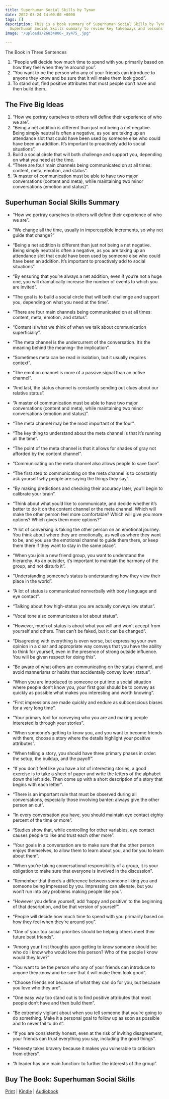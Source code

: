 ```yaml
---
title: Superhuman Social Skills by Tynan
date: 2022-03-24 14:00:00 +0000
tags: []
description: This is a book summary of Superhuman Social Skills by Tynan. Read this
  Superhuman Social Skills summary to review key takeaways and lessons from the book.
image: "/uploads/26834806-_sy475_.jpg"

---
```

The Book in Three Sentences

1. “People will decide how much time to spend with you primarily based on how they feel when they’re around you”.
2. “You want to be the person who any of your friends can introduce to anyone they know and be sure that it will make them look good”.
3. To stand out, find positive attributes that most people don’t have and then build them.

## The Five Big Ideas

1. “How we portray ourselves to others will define their experience of who we are”.
2. “Being a net addition is different than just not being a net negative. Being simply neutral is often a negative, as you are taking up an attendance slot that could have been used by someone else who could have been an addition. It’s important to proactively add to social situations”.
3. Build a social circle that will both challenge and support you, depending on what you need at the time.
4. “There are four main channels being communicated on at all times: content, meta, emotion, and status”.
5. “A master of communication must be able to have two major conversations (content and meta), while maintaining two minor conversations (emotion and status)”.

## Superhuman Social Skills Summary

* “How we portray ourselves to others will define their experience of who we are”.


* “We change all the time, usually in imperceptible increments, so why not guide that change?”


* “Being a net addition is different than just not being a net negative. Being simply neutral is often a negative, as you are taking up an attendance slot that could have been used by someone else who could have been an addition. It’s important to proactively add to social situations”.


* “By ensuring that you’re always a net addition, even if you’re not a huge one, you will dramatically increase the number of events to which you are invited”.


* “The goal is to build a social circle that will both challenge and support you, depending on what you need at the time”.


* “There are four main channels being communicated on at all times: content, meta, emotion, and status”.


* “Content is what we think of when we talk about communication superficially”.


* “The meta channel is the undercurrent of the conversation. It’s the meaning behind the meaning– the implication”.


* “Sometimes meta can be read in isolation, but it usually requires context”.


* “The emotion channel is more of a passive signal than an active channel”.


* “And last, the status channel is constantly sending out clues about our relative status”.


* “A master of communication must be able to have two major conversations (content and meta), while maintaining two minor conversations (emotion and status)”.


* “The meta channel may be the most important of the four”.


* “The key thing to understand about the meta channel is that it’s running all the time”.


* “The point of the meta channel is that it allows for shades of gray not afforded by the content channel”.


* “Communicating on the meta channel also allows people to save face”.


* “The first step to communicating on the meta channel is to constantly ask yourself why people are saying the things they say”.


* “By making predictions and checking their accuracy later, you’ll begin to calibrate your brain”.


* “Think about what you’d like to communicate, and decide whether it’s better to do it on the content channel or the meta channel. Which will make the other person feel more comfortable? Which will give you more options? Which gives them more options?”


* “A lot of conversing is taking the other person on an emotional journey. You think about where they are emotionally, as well as where they want to be, and you use the emotional channel to guide them there, or keep them there if they want to stay in the same place”.


* “When you join a new friend group, you want to understand the hierarchy. As an outsider, it’s important to maintain the harmony of the group, and not disturb it”.


* “Understanding someone’s status is understanding how they view their place in the world”.


* “A lot of status is communicated nonverbally with body language and eye contact”.


* “Talking about how high-status you are actually conveys low status”.


* “Vocal tone also communicates a lot about status”.


* “However, much of status is about what you will and won’t accept from yourself and others. That can’t be faked, but it can be changed”.


* “Disagreeing with everything is even worse, but expressing your own opinion in a clear and appropriate way conveys that you have the ability to think for yourself, even in the presence of strong outside influence. You will be given respect for doing this”.


* “Be aware of what others are communicating on the status channel, and avoid mannerisms or habits that accidentally convey lower status”.


* “When you are introduced to someone or put into a social situation where people don’t know you, your first goal should be to convey as quickly as possible what makes you interesting and worth knowing”.


* “First impressions are made quickly and endure as subconscious biases for a very long time”.


* “Your primary tool for conveying who you are and making people interested is through your stories”.


* “When someone’s getting to know you, and you want to become friends with them, choose a story where the details highlight your positive attributes”.


* “When telling a story, you should have three primary phases in order: the setup, the buildup, and the payoff”.


* “If you don’t feel like you have a lot of interesting stories, a good exercise is to take a sheet of paper and write the letters of the alphabet down the left side. Then come up with a short description of a story that begins with each letter”.


* “There is an important rule that must be observed during all conversations, especially those involving banter: always give the other person an out”.


* “In every conversation you have, you should maintain eye contact eighty percent of the time or more”.


* “Studies show that, while controlling for other variables, eye contact causes people to like and trust each other more”.


* “Your goals in a conversation are to make sure that the other person enjoys themselves, to allow them to learn about you, and for you to learn about them”.


* “When you’re taking conversational responsibility of a group, it is your obligation to make sure that everyone is involved in the discussion”.


* “Remember that there’s a difference between someone liking you and someone being impressed by you. Impressing can alienate, but you won’t run into any problems making people like you”.


* “However you define yourself, add ‘happy and positive’ to the beginning of that description, and be that version of yourself”.


* “People will decide how much time to spend with you primarily based on how they feel when they’re around you”.


* “One of your top social priorities should be helping others meet their future best friends”.


* “Among your first thoughts upon getting to know someone should be: who do I know who would love this person? Who of the people I know would they love?”


* “You want to be the person who any of your friends can introduce to anyone they know and be sure that it will make them look good”.


* “Choose friends not because of what they can do for you, but because you love who they are”.


* “One easy way too stand out is to find positive attributes that most people don’t have and then build them”.


* “Be extremely vigilant about when you tell someone that you’re going to do something. Make it a personal goal to follow up as soon as possible and to never fail to do it”.


* “If you are consistently honest, even at the risk of inviting disagreement, your friends can trust everything you say, including the good things”.


* “Honesty takes bravery because it makes you vulnerable to criticism from others”.


* “A leader has one main function: to further the interests of the group”.

## Buy The Book: Superhuman Social Skills

[Print](https://www.samuelthomasdavies.com/print/superhuman-social-skills) | [Kindle](https://www.samuelthomasdavies.com/ebook/superhuman-social-skills) | [Audiobook](https://www.samuelthomasdavies.com/audiobook/superhuman-social-skills)